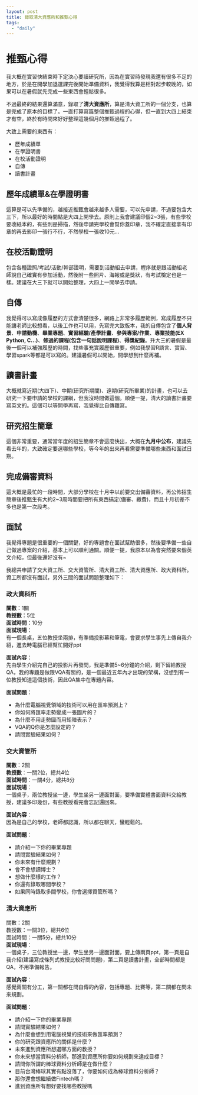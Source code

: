 ```yaml
---
layout: post
title: 錄取清大資應所和推甄心得
tags: 
  - "daily"
---
```


推甄心得
===

我大概在實習快結束時下定決心要讀研究所，因為在實習時發現我還有很多不足的地方，於是在開學加退選課完後開始準備資料，我覺得我算是相對起步較晚的，如果可以在暑假就先完成一些東西會輕鬆很多。  

不過最終的結果還算滿意，錄取了**清大資應所**，算是清大資工所的一個分支，也算是完成了原本的目標了。一直打算寫篇整個推甄過程的心得，但一直到大四上結束才有空，終於有時間來好好整理這幾個月的推甄過程了。  

大致上需要的東西有：  
* 歷年成績單
* 在學證明書
* 在校活動證明
* 自傳
* 讀書計畫

## 歷年成績單&在學證明書
這算是可以先準備的，越接近推甄會越來越多人需要，可以先申請，不過要包含大三下，所以最好的時間點是大四上開學去。原則上我會建議印個2~3張，有些學校要收紙本的，有些則是掃描，然後申請完學校會幫你蓋印章，我不確定直接拿有印章的再去影印一張行不行，不然學校一張收10元...  

## 在校活動證明
包含各種證照/考試/活動/幹部證明，需要到活動組去申請，程序就是跟活動組老師說自己確實有參加活動，然後附一些照片、海報或是獎狀，有考試檢定也是一樣。建議在大三下就可以開始整理，大四上一開學去申請。  

## 自傳
我覺得可以寫成像履歷的方式會清楚很多，網路上非常多履歷範例，寫成履歷不只能讓老師比較想看，以後工作也可以用，先寫完大致版本，我的自傳包含了**個人背景**、**申請動機**、**畢業專題**、**實習經驗/產學計畫**、**參與專案/作業**、**專業技能(EX Python, C...)**、**修過的課程(包含一句話說明課程)**、**得獎紀錄**。升大三的暑假是最後一個可以補強履歷的時間，找些事充實履歷很重要，例如我學習R語言、實習、學習spark等都是可以寫的。建議暑假可以開始，開學想到什麼再補。  

## 讀書計畫
大概就寫近期(大四下)、中期(研究所期間)、遠期(研究所畢業)的計畫，也可以去研究一下要申請的學校的課綱，但我沒時間做這個。順便一提，清大的讀書計畫要寫英文的。這個可以等開學再寫，我覺得比自傳難寫。  

## 研究招生簡章
這個非常重要，通常當年度的招生簡章不會這麼快出，大概在**九月中公布**，建議先看去年的，大致確定要選哪些學校，等今年的出來再看需要準備哪些東西和面試日期。  

## 完成備審資料
這大概是最忙的一段時間，大部分學校在十月中以前要交出備審資料，再公佈招生簡章後推甄生有大約2~3周時間要把所有東西搞定(備審、繳費)，而且十月初差不多也是第一次段考。  

## 面試
我覺得專題是很重要的一個關鍵，好的專題會在面試幫助很多，然後要準備一些自己做過專案的介紹，基本上可以順利通關。順便一提，我原本以為會突然要來個英文介紹，但最後還好沒有~  

我總共申請了交大資工所、交大資管所、清大資工所、清大資應所、政大資科所。資工所都沒有面試，另外三間的面試問題整理如下：  

### 政大資科所
**關數**：1關  
**教授數**：5位  
**面試時間**：10分  
**面試現場**：  
有一個長桌，五位教授坐兩排，有準備投影幕和筆電，會要求學生事先上傳自我介紹，進去時電腦已經幫忙開好ppt  

**面試內容**：  
先由學生介紹完自己的投影片再發問，我是準備5~6分鐘的介紹，剩下留給教授QA，我的專題是做跟VQA有關的，是一個最近五年內才出現的架構，沒想到有一位教授知道這個技術，因此QA集中在專題內容。  

**面試問題**：
* 為什麼電腦視覺領域的技術可以用在匯率預測上？
* 你如何將匯率走勢變成一張圖片的？
* 為什麼不用走勢圖而用矩陣表示？
* VQA的Q你是怎麼設定的？
* 請問實驗結果如何？

### 交大資管所
**關數**：2關  
**教授數**：一關2位，總共4位  
**面試時間**：一關4分，總共8分  
**面試現場**：  
一個桌子，兩位教授坐一邊，學生坐另一邊面對面，要準備實體書面資料交給教授，建議多印幾份，有些教授看完會忘記還回來。  

**面試內容**：  
因為是自己的學校，老師都認識，所以都在聊天，蠻輕鬆的。  

**面試問題**：
* 請介紹一下你的畢業專題
* 請問實驗結果如何？
* 你未來有什麼規劃？
* 會不會想讀博士？
* 想做什麼樣的工作？
* 你還有錄取哪間學校？
* 如果同時錄取多間學校，你會選擇資管所嗎？


### 清大資應所
關數：2關  
教授數：一關3位，總共6位  
面試時間：一關5分，總共10分  
**面試現場**：  
一個桌子，三位教授坐一邊，學生坐另一邊面對面，要上傳兩頁ppt，第一頁是自我介紹(建議寫成條列式教授比較好問問題)，第二頁是讀書計畫，全部時間都是QA，不用準備報告。  

**面試內容**：  
感覺兩關有分工，第一關都在問自傳的內容，包括專題、比賽等，第二關都在問未來規劃。  

**面試問題**：  
* 請介紹一下你的畢業專題
* 請問實驗結果如何？
* 為什麼會想到用電腦視覺的技術來做匯率預測？
* 你的研究跟資應所的關係是什麼？
* 未來進到資應所想選哪方面的教授？
* 你未來想當資料分析師，那進到資應所你要如何規劃來達成目標？
* 請問你所謂的棒球資料分析師是在做什麼？
* 目前台灣棒球其實有點沒落了，你要如何成為棒球資料分析師？
* 那你還會想繼續做Fintech嗎？
* 進到資應所有想好要找哪些教授嗎
